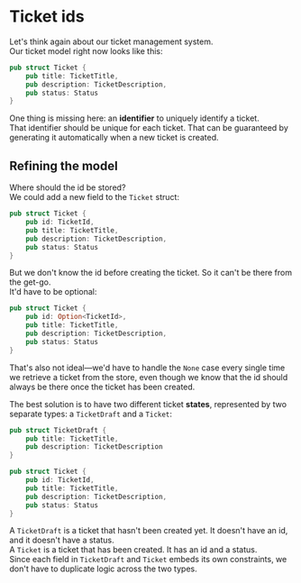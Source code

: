 # Ticket ids

Let's think again about our ticket management system.\
Our ticket model right now looks like this:

```rust
pub struct Ticket {
    pub title: TicketTitle,
    pub description: TicketDescription,
    pub status: Status
}
```

One thing is missing here: an **identifier** to uniquely identify a ticket.\
That identifier should be unique for each ticket. That can be guaranteed by generating it automatically when
a new ticket is created.

## Refining the model

Where should the id be stored?\
We could add a new field to the `Ticket` struct:

```rust
pub struct Ticket {
    pub id: TicketId,
    pub title: TicketTitle,
    pub description: TicketDescription,
    pub status: Status
}
```

But we don't know the id before creating the ticket. So it can't be there from the get-go.\
It'd have to be optional:

```rust
pub struct Ticket {
    pub id: Option<TicketId>,
    pub title: TicketTitle,
    pub description: TicketDescription,
    pub status: Status
}
```

That's also not ideal—we'd have to handle the `None` case every single time we retrieve a ticket from the store,
even though we know that the id should always be there once the ticket has been created.

The best solution is to have two different ticket **states**, represented by two separate types:
a `TicketDraft` and a `Ticket`:

```rust
pub struct TicketDraft {
    pub title: TicketTitle,
    pub description: TicketDescription
}

pub struct Ticket {
    pub id: TicketId,
    pub title: TicketTitle,
    pub description: TicketDescription,
    pub status: Status
}
```

A `TicketDraft` is a ticket that hasn't been created yet. It doesn't have an id, and it doesn't have a status.\
A `Ticket` is a ticket that has been created. It has an id and a status.\
Since each field in `TicketDraft` and `Ticket` embeds its own constraints, we don't have to duplicate logic
across the two types.
